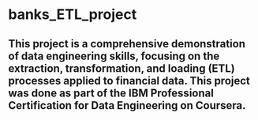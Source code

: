 # banks_ETL_project
## This project is a comprehensive demonstration of data engineering skills, focusing on the extraction, transformation, and loading (ETL) processes applied to financial data. This project was done as part of the IBM Professional Certification for Data Engineering on Coursera.
